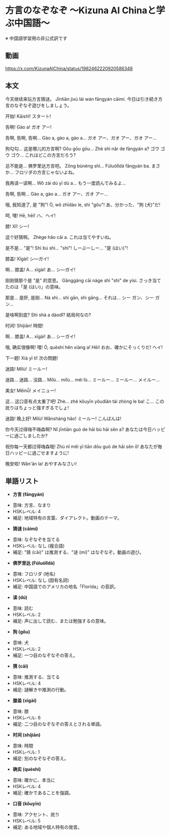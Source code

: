 # 方言のなぞなぞ 〜Kizuna AI Chinaと学ぶ中国語〜
※ 中国語学習用の非公式訳です

## 動画
https://x.com/KizunaAIChina/status/1982462220920586348

## 本文

今天继续来玩方言猜谜。
Jīntiān jìxù lái wán fāngyán cāimí.
今日は引き続き方言のなぞなぞ遊びをしましょう。

开始!
Kāishǐ!
スタート!

告啊!
Gào a!
ガオ アー!

告啊, 告啊, 告啊...
Gào a, gào a, gào a...
ガオ アー、ガオ アー、ガオ アー...

狗勾勾... 这是哪儿的方言啊?
Gǒu gōu gōu... Zhè shì nǎr de fāngyán a?
ゴウ ゴウ ゴウ... これはどこの方言だろう?

总不能是... 佛罗里达方言吧。
Zǒng bùnéng shì... Fúluólǐdá fāngyán ba.
まさか... フロリダの方言じゃないよね。

我再读一读啊...
Wǒ zài dú yī dú a...
もう一度読んでみるよ...

告啊, 告啊...
Gào a, gào a...
ガオ アー、ガオ アー...

哦, 我知道了, 是 "狗"!
Ò, wǒ zhīdào le, shì "gǒu"!
あ、分かった、"狗 (犬)"だ!

呵, 嘿!
Hē, hēi!
ハ、ヘイ!

膝!
Xī!
シー!

这个好猜啊。
Zhège hǎo cāi a.
これは当てやすいね。

是不是... "是"!
Shì bú shì... "shì"!
しーぶーしー... "是 (はい)"!

膝盖!
Xīgài!
シ―ガイ!

啊... 膝盖!
A... xīgài!
あ... シ―ガイ!

刚刚猜那个是 "是" 的意思。
Gānggāng cāi nàge shì "shì" de yìsi.
さっき当てたのは「是 (はい)」の意味。

那是... 是肝, 是刚...
Nà shì... shì gān, shì gāng...
それは... シー ガン、シー ガン...

是啥啊到底?
Shì shá a dàodǐ?
結局何なの?

时间!
Shíjiān!
時間!

啊... 膝盖!
A... xīgài!
あ... シーガイ!

哦, 确实很像啊! 嘿!
Ó, quèshí hěn xiàng a! Hēi!
おお、確かにそっくりだ! ヘイ!

下一题!
Xià yī tí!
次の問題!

迷路!
Mílù!
ミールー!

迷路... 迷路... 没路...
Mílù... mílù... méi lù...
ミールー... ミールー... メイルー...

美女!
Měinǚ!
メイニュー!

这... 这口音有点太重了吧!
Zhè... zhè kǒuyīn yǒudiǎn tài zhòng le ba!
こ... この訛りはちょっと強すぎるでしょ!

迷路! 晚上好!
Mílù! Wǎnshàng hǎo!
ミールー! こんばんは!

你今天过得嗨不嗨森啊?
Nǐ jīntiān guò de hāi bù hāi sēn a?
あなたは今日ハッピーに過ごしましたか?

祝你每一天都过得嗨森哦!
Zhù nǐ měi yī tiān dōu guò de hāi sēn ō!
あなたが毎日ハッピーに過ごせますように!

晚安啦!
Wǎn'ān la!
おやすみなさい!

## 単語リスト

* **方言 (fāngyán)**
- 意味: 方言、なまり
- HSKレベル: 4
- 補足: 地域特有の言葉、ダイアレクト。動画のテーマ。
* **猜谜 (cāimí)**
- 意味: なぞなぞを当てる
- HSKレベル: なし (複合語)
- 補足: "猜 (cāi)" は推測する、"谜 (mí)" はなぞなぞ。動画の遊び。
* **佛罗里达 (Fúluólǐdá)**
- 意味: フロリダ (地名)
- HSKレベル: なし (固有名詞)
- 補足: 中国語でのアメリカの地名「Florida」の音訳。
* **读 (dú)**
- 意味: 読む
- HSKレベル: 2
- 補足: 声に出して読む、または勉強するの意味。
* **狗 (gǒu)**
- 意味: 犬
- HSKレベル: 2
- 補足: 一つ目のなぞなぞの答え。
* **猜 (cāi)**
- 意味: 推測する、当てる
- HSKレベル: 4
- 補足: 謎解きや推測の行動。
* **膝盖 (xīgài)**
- 意味: 膝
- HSKレベル: 6
- 補足: 二つ目のなぞなぞの答えとされる単語。
* **时间 (shíjiān)**
- 意味: 時間
- HSKレベル: 1
- 補足: 別のなぞなぞの答え。
* **确实 (quèshí)**
- 意味: 確かに、本当に
- HSKレベル: 4
- 補足: 確かであることを強調。
* **口音 (kǒuyīn)**
- 意味: アクセント、訛り
- HSKレベル: 5
- 補足: ある地域や個人特有の発音。
